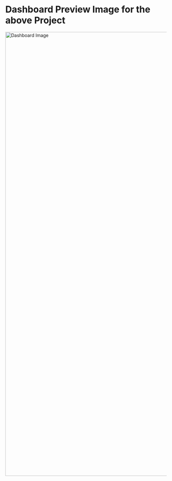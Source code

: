 # Dashboard Preview Image for the above Project


<img width="1381" alt="Dashboard Image" src="https://raw.githubusercontent.com/Gokul-Raja84/Data-Analysis-in-Excel/main/3.%20Adidas%20Sales%20Analysis%20Dashborad/Dashboard%20Image.png">
